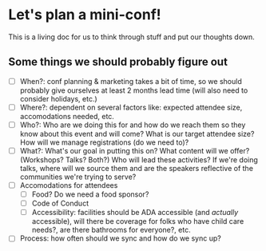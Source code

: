 # Let's plan a mini-conf!

This is a living doc for us to think through stuff and put our thoughts down.

## Some things we should probably figure out

- [ ] When?: conf planning & marketing takes a bit of time, so we should probably give ourselves at least 2 months lead time (will also need to consider holidays, etc.)
- [ ] Where?: dependent on several factors like: expected attendee size, accomodations needed, etc.
- [ ] Who?: Who are we doing this for and how do we reach them so they know about this event and will come? What is our target attendee size? How will we manage registrations (do we need to)?
- [ ] What?: What's our goal in putting this on? What content will we offer? (Workshops? Talks? Both?) Who will lead these activities? If we're doing talks, where will we source them and are the speakers reflective of the communities we're trying to serve?
- [ ] Accomodations for attendees
  - [ ] Food? Do we need a food sponsor?
  - [ ] Code of Conduct
  - [ ] Accessibility: facilities should be ADA accessible (and _actually_ accessible), will there be coverage for folks who have child care needs?, are there bathrooms for everyone?, etc.
- [ ] Process: how often should we sync and how do we sync up?

